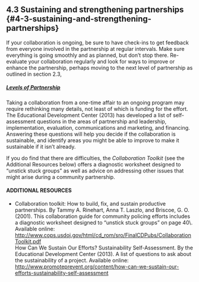 ## 4.3 Sustaining and strengthening partnerships {#4-3-sustaining-and-strengthening-partnerships}

If your collaboration is ongoing, be sure to have check-ins to get feedback from everyone involved in the partnership at regular intervals. Make sure everything is going smoothly and as planned, but don’t stop there. Re-evaluate your collaboration regularly and look for ways to improve or enhance the partnership, perhaps moving to the next level of partnership as outlined in section 2.3, <a href="../2_what_is_a_community_partnership/23_levels_of_partnership.md"><h5>Levels of Partnership</h5></a>

Taking a collaboration from a one-time affair to an ongoing program may require rethinking many details, not least of which is funding for the effort. The Educational Development Center (2013) has developed a list of self-assessment questions in the areas of partnership and leadership, implementation, evaluation, communications and marketing, and financing. Answering these questions will help you decide if the collaboration is sustainable, and identify areas you might be able to improve to make it sustainable if it isn’t already.

If you do find that there are difficulties, the _Collaboration Toolkit_ (see the Additional Resources below) offers a diagnostic worksheet designed to “unstick stuck groups” as well as advice on addressing other issues that might arise during a community partnership.
 

<div class="text-wrapping1"><h4>ADDITIONAL RESOURCES</h4><ul><li>Collaboration toolkit: How to build, fix, and sustain productive partnerships. By Tammy A. Rinehart, Anna T. Laszlo, and Briscoe, G. O. (2001). This collaboration guide for community policing efforts includes a diagnostic worksheet designed to “unstick stuck groups” on page 40\. Available online: <br><a href="http://www.cops.usdoj.gov/html/cd_rom/sro/FinalCDPubs/CollaborationToolkit.pdf">http://www.cops.usdoj.gov/html/cd_rom/sro/FinalCDPubs/CollaborationToolkit.pdf </a></li></li>How Can We Sustain Our Efforts? Sustainability Self-Assessment. By the Educational Development Center (2013). A list of questions to ask about the sustainability of a project. Available online:<br><a href="http://www.promoteprevent.org/content/how-can-we-sustain-our-efforts-sustainability-self-assessment">http://www.promoteprevent.org/content/how-can-we-sustain-our-efforts-sustainability-self-assessment</a></li></ul></div>
<br>